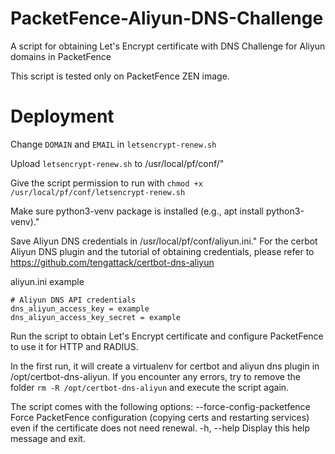 # PacketFence-Aliyun-DNS-Challenge
A script for obtaining Let's Encrypt certificate with DNS Challenge for Aliyun domains in PacketFence

This script is tested only on PacketFence ZEN image.

# Deployment

Change `DOMAIN` and `EMAIL` in `letsencrypt-renew.sh`

Upload `letsencrypt-renew.sh` to /usr/local/pf/conf/"

Give the script permission to run with `chmod +x /usr/local/pf/conf/letsencrypt-renew.sh`

Make sure python3-venv package is installed (e.g., apt install python3-venv)."

Save Aliyun DNS credentials in /usr/local/pf/conf/aliyun.ini." 
For the cerbot Aliyun DNS plugin and the tutorial of obtaining credentials, please refer to https://github.com/tengattack/certbot-dns-aliyun

aliyun.ini example
```
# Aliyun DNS API credentials
dns_aliyun_access_key = example
dns_aliyun_access_key_secret = example
```

Run the script to obtain Let's Encrypt certificate and configure PacketFence to use it for HTTP and RADIUS.

In the first run, it will create a virtualenv for certbot and aliyun dns plugin in /opt/certbot-dns-aliyun. 
If you encounter any errors, try to remove the folder `rm -R /opt/certbot-dns-aliyun` and execute the script again.

The script comes with the following options:
  --force-config-packetfence  Force PacketFence configuration (copying certs and restarting
                                services) even if the certificate does not need renewal.
  -h, --help                  Display this help message and exit.
